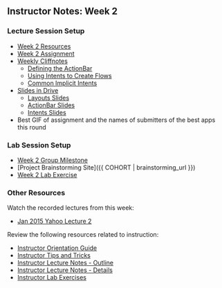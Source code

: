 ## Instructor Notes: Week 2

### Lecture Session Setup

 * [Week 2 Resources](http://courses.codepath.com/courses/intro_to_android/unit/2#!module)
 * [Week 2 Assignment](http://courses.codepath.com/courses/intro_to_android/unit/2#!assignment)
 * [Weekly Cliffnotes](http://guides.codepath.com/android/Android-Bootcamp-Cliffnotes)
    * [Defining the ActionBar](http://guides.codepath.com/android/Defining-The-ActionBar)
    * [Using Intents to Create Flows](http://guides.codepath.com/android/Using-Intents-to-Create-Flows)
    * [Common Implicit Intents](http://guides.codepath.com/android/Common-Implicit-Intents)
 * [Slides in Drive](https://drive.google.com/drive/u/0/#folders/0B6CribCkkKhVa3NXZWp6cUE0Z2s/0B_tq9HHgpVcWTVBJVTdpSTB1Q0E/0B_tq9HHgpVcWRFZtUWVSOGl6RDQ/0B_tq9HHgpVcWVzAwanFUenNOYXc)
    * [Layouts Slides](https://docs.google.com/a/thecodepath.com/presentation/d/1g_cG6YyS0LJTigZBcyWL0oFz__nIgEFSOagljtGEAPQ/edit)
    * [ActionBar Slides](https://docs.google.com/a/thecodepath.com/presentation/d/1H0x8zPvhK-6lOIFLUbNB6vDBBYCJ2wU-brjnI2MQ_y8/edit)
    * [Intents Slides](https://docs.google.com/a/thecodepath.com/presentation/d/1ZDbcaI1ydNkQW0hBkJVr7hq5UtKGA8Xv7KNpjWQGWuE/edit)
 * Best GIF of assignment and the names of submitters of the best apps this round

### Lab Session Setup

 * [Week 2 Group Milestone](http://courses.codepath.com/courses/intro_to_android/week/2#!milestone)
 * [Project Brainstorming Site]({{ COHORT | brainstorming_url }})
 * [Week 2 Lab Exercise](http://courses.codepath.com/courses/intro_to_android/week/2#!exercises)

### Other Resources

Watch the recorded lectures from this week:

 * [Jan 2015 Yahoo Lecture 2](https://www.dropbox.com/s/6y5vddzmqn7d3c7/Week_2_default.mp4)

Review the following resources related to instruction:

 * [Instructor Orientation Guide](https://github.com/codepath/company/wiki/Instructor-Orientation)
 * [Instructor Tips and Tricks](https://github.com/codepath/company/wiki/Instructor-Philosophies)
 * [Instructor Lecture Notes - Outline](https://docs.google.com/document/d/1BxjpsbLJaiyjmb_qYSDt864BNA-_KoFIkEQ1FXvgIlM/edit)
 * [Instructor Lecture Notes - Details](https://docs.google.com/a/thecodepath.com/document/d/1QgehzeVs9C1vousk4OsMIsk1vnnI9_zPkk5RbtYL45g/edit)
 * [Instructor Lab Exercises](https://docs.google.com/a/thecodepath.com/document/d/1jvqccv5yUwrGrNOeZVNS7X3XwvhjzuBKtpkF4apqR0Q/edit)
